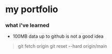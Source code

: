 # my portfolio

### what i've learned 
- 100MB data up to github is not a good idea
> git fetch origin 
> git reset --hard origin/main
